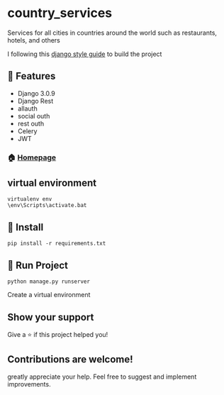 # country_services
Services for all cities in countries around the world such as restaurants, hotels, and others


I following this <a class="reference external" href="https://github.com/HackSoftware/Django-Styleguide"> django style guide</a> to build the project


## :triangular_flag_on_post: Features

- Django 3.0.9
- Django Rest
- allauth
- social outh
- rest outh
- Celery
- JWT

### 🏠 [Homepage](https://github.com/jefftriplett/django-jobs)

## virtual environment
```shell
virtualenv env
\env\Scripts\activate.bat
```


## :wrench: Install

```shell
pip install -r requirements.txt
```

## :rocket: Run Project

```shell
python manage.py runserver
```

Create a virtual environment


## Show your support

Give a ⭐️ if this project helped you!



## Contributions are welcome!
greatly appreciate your help. Feel free to suggest and implement improvements.
